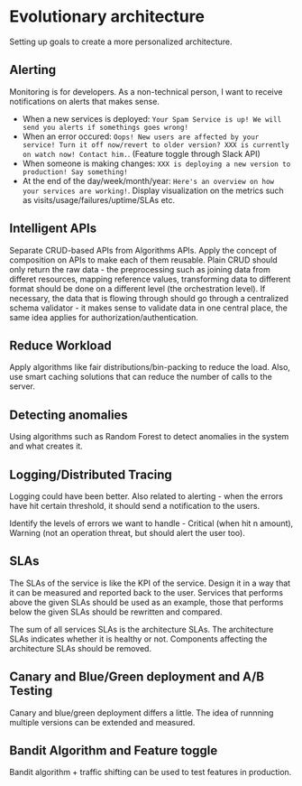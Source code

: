 # Evolutionary architecture

Setting up goals to create a more personalized architecture. 

## Alerting

Monitoring is for developers. As a non-technical person, I want to receive notifications on alerts that makes sense. 

- When a new services is deployed: `Your Spam Service is up! We will send you alerts if somethings goes wrong!`
- When an error occured: `Oops! New users are affected by your service! Turn it off now/revert to older version? XXX is currently on watch now! Contact him.`. (Feature toggle through Slack API)
- When someone is making changes: `XXX is deploying a new version to production! Say something!`
- At the end of the day/week/month/year: `Here's an overview on how your services are working!`. Display visualization on the metrics such as visits/usage/failures/uptime/SLAs etc.

## Intelligent APIs

Separate CRUD-based APIs from Algorithms APIs. Apply the concept of composition on APIs to make each of them reusable. Plain CRUD should only return the raw data - the preprocessing such as joining data from differet resources, mapping reference values, transforming data to different format should be done on a different level (the orchestration level). If necessary, the data that is flowing through should go through a centralized schema validator - it makes sense to validate data in one central place, the same idea applies for authorization/authentication.

## Reduce Workload

Apply algorithms like fair distributions/bin-packing to reduce the load. Also, use smart caching solutions that can reduce the number of calls to the server.

## Detecting anomalies

Using algorithms such as Random Forest to detect anomalies in the system and what creates it.

## Logging/Distributed Tracing

Logging could have been better. Also related to alerting - when the errors have hit certain threshold, it should send a notification to the users.

Identify the levels of errors we want to handle - Critical (when hit n amount), Warning (not an operation threat, but should alert the user too).

## SLAs

The SLAs of the service is like the KPI of the service. Design it in a way that it can be measured and reported back to the user.
Services that performs above the given SLAs should be used as an example, those that performs below the given SLAs should be rewritten and compared. 

The sum of all services SLAs is the architecture SLAs. The architecture SLAs indicates whether it is healthy or not. Components affecting the architecture SLAs should be removed.


## Canary and Blue/Green deployment and A/B Testing

Canary and blue/green deployment differs a little. The idea of runnning multiple versions can be extended and measured.

## Bandit Algorithm and Feature toggle

Bandit algorithm + traffic shifting can be used to test features in production.


